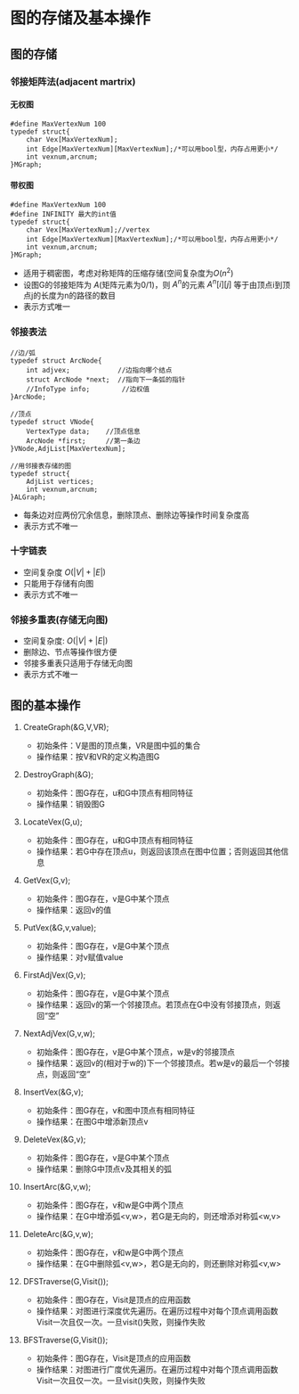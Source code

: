 # 图的存储及基本操作

## 图的存储

### 邻接矩阵法(adjacent martrix)

#### 无权图

    #define MaxVertexNum 100
    typedef struct{
        char Vex[MaxVertexNum];
        int Edge[MaxVertexNum][MaxVertexNum];/*可以用bool型，内存占用更小*/
        int vexnum,arcnum;
    }MGraph;

#### 带权图

    #define MaxVertexNum 100
    #define INFINITY 最大的int值
    typedef struct{
        char Vex[MaxVertexNum];//vertex
        int Edge[MaxVertexNum][MaxVertexNum];/*可以用bool型，内存占用更小*/
        int vexnum,arcnum;
    }MGraph;

- 适用于稠密图，考虑对称矩阵的压缩存储(空间复杂度为$`O(n^2)`$
- 设图G的邻接矩阵为 $A$(矩阵元素为0/1)，则 $A^{n}$的元素 $A^{n}[i] [j]$ 等于由顶点i到顶点j的长度为n的路径的数目
- 表示方式唯一

### 邻接表法

    //边/弧
    typedef struct ArcNode{
        int adjvex;            //边指向哪个结点
        struct ArcNode *next;  //指向下一条弧的指针
        //InfoType info;        //边权值
    }ArcNode;
    
    //顶点
    typedef struct VNode{
        VertexType data;    //顶点信息
        ArcNode *first;     //第一条边
    }VNode,AdjList[MaxVertexNum];

    //用邻接表存储的图
    typedef struct{
        AdjList vertices;
        int vexnum,arcnum;
    }ALGraph;

- 每条边对应两份冗余信息，删除顶点、删除边等操作时间复杂度高
- 表示方式不唯一

### 十字链表

- 空间复杂度 $O(|V|+|E|)$
- 只能用于存储有向图
- 表示方式不唯一

### 邻接多重表(存储无向图)

- 空间复杂度: $O(|V|+|E|)$
- 删除边、节点等操作很方便
- 邻接多重表只适用于存储无向图
- 表示方式不唯一

## 图的基本操作

1. CreateGraph(&G,V,VR);
    - 初始条件：V是图的顶点集，VR是图中弧的集合
    - 操作结果：按V和VR的定义构造图G

2. DestroyGraph(&G);
    - 初始条件：图G存在，u和G中顶点有相同特征
    - 操作结果：销毁图G

3. LocateVex(G,u);
    - 初始条件：图G存在，u和G中顶点有相同特征
    - 操作结果：若G中存在顶点u，则返回该顶点在图中位置；否则返回其他信息
  
4. GetVex(G,v);
    - 初始条件：图G存在，v是G中某个顶点
    - 操作结果：返回v的值
  
5. PutVex(&G,v,value);
    - 初始条件：图G存在，v是G中某个顶点
    - 操作结果：对v赋值value
  
6. FirstAdjVex(G,v);
    - 初始条件：图G存在，v是G中某个顶点
    - 操作结果：返回v的第一个邻接顶点。若顶点在G中没有邻接顶点，则返回“空”
  
7. NextAdjVex(G,v,w);
    - 初始条件：图G存在，v是G中某个顶点，w是v的邻接顶点
    - 操作结果：返回v的(相对于w的)下一个邻接顶点。若w是v的最后一个邻接点，则返回“空”
  
8. InsertVex(&G,v);
    - 初始条件：图G存在，v和图中顶点有相同特征
    - 操作结果：在图G中增添新顶点v
  
9. DeleteVex(&G,v);
    - 初始条件：图G存在，v是G中某个顶点
    - 操作结果：删除G中顶点v及其相关的弧
  
10. InsertArc(&G,v,w);
    - 初始条件：图G存在，v和w是G中两个顶点
    - 操作结果：在G中增添弧<v,w>，若G是无向的，则还增添对称弧<w,v>

11. DeleteArc(&G,v,w);
    - 初始条件：图G存在，v和w是G中两个顶点
    - 操作结果：在G中删除弧<v,w>，若G是无向的，则还删除对称弧<v,w>
   
12. DFSTraverse(G,Visit());
    - 初始条件：图G存在，Visit是顶点的应用函数
    - 操作结果：对图进行深度优先遍历。在遍历过程中对每个顶点调用函数Visit一次且仅一次。一旦visit()失败，则操作失败

13. BFSTraverse(G,Visit());
    - 初始条件：图G存在，Visit是顶点的应用函数
    - 操作结果：对图进行广度优先遍历。在遍历过程中对每个顶点调用函数Visit一次且仅一次。一旦visit()失败，则操作失败



















    
